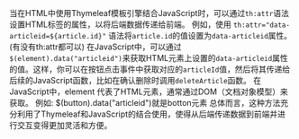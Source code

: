当在HTML中使用Thymeleaf模板引擎结合JavaScript时，可以通过`th:attr`语法设置HTML标签的属性，以将后端数据传递给前端。
例如，使用
`th:attr="data-articleid=${article.id}"`
语法将`article.id`的值设置为`data-articleid`属性。
(有没有th:attr都可以)
在JavaScript中，可以通过`$(element).data("articleid")`来获取HTML元素上设置的`data-articleid`属性的值。这样，你可以在按钮点击事件中获取对应的`articleId`值，然后将其传递给后续的JavaScript函数，比如在确认删除时调用`deleteArticle`函数。
在JavaScript中，element 代表了HTML元素，通常通过DOM（文档对象模型）来获取。
例如:
$(button).data("articleid")就是botton元素
总体而言，这种方法充分利用了Thymeleaf和JavaScript的结合使用，使得从后端传递数据到前端并进行交互变得更加灵活和方便。